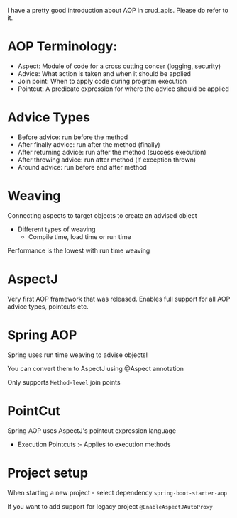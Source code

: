 
I have a pretty good introduction about AOP in crud_apis. Please do refer to it.

# AOP Terminology:

- Aspect: Module of code for a cross cutting concer (logging, security)
- Advice: What action is taken and when it should be applied
- Join point: When to apply code during program execution
- Pointcut: A predicate expression for where the advice should be applied

# Advice Types

- Before advice: run before the method
- After finally advice: run after the method (finally)
- After returning advice: run after the method (success execution)
- After throwing advice: run after method (if exception thrown)
- Around advice: run before and after method

# Weaving

Connecting aspects to target objects to create an advised object

- Different types of weaving
    - Compile time, load time or run time

Performance is the lowest with run time weaving

# AspectJ

Very first AOP framework that was released. Enables full support for all AOP advice types, pointcuts etc.

# Spring AOP

Spring uses run time weaving to advise objects!

You can convert them to AspectJ using @Aspect annotation

Only supports `Method-level` join points

# PointCut

Spring AOP uses AspectJ's pointcut expression language

- Execution Pointcuts :- Applies to execution methods

# Project setup

When starting a new project - select dependency `spring-boot-starter-aop`

If you want to add support for legacy project `@EnableAspectJAutoProxy`